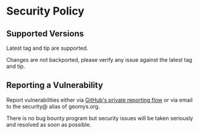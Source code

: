 # Security Policy

## Supported Versions

Latest tag and tip are supported.

Changes are not backported, please verify any issue against the latest tag and tip.

## Reporting a Vulnerability

Report vulnerabilities either via [GitHub's private reporting flow](https://github.com/microcosm-cc/bluemonday/security/advisories/new) or via email to the security@ alias of geomys.org.

There is no bug bounty program but security issues will be taken seriously and resolved as soon as possible.

